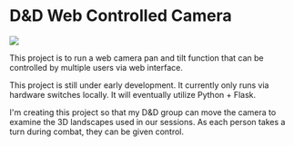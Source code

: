 # D&D Web Controlled Camera

![](https://i.imgur.com/ZKOud8q.png)

This project is to run a web camera pan and tilt function that can be controlled by multiple users via web interface. 

This project is still under early development. It currently only runs via hardware switches locally. It will eventually utilize Python + Flask.

I'm creating this project so that my D&D group can move the camera to examine the 3D landscapes used in our sessions. As each person takes a turn during combat, they can be given control.
